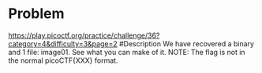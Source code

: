 # Problem
https://play.picoctf.org/practice/challenge/36?category=4&difficulty=3&page=2
#Description
We have recovered a binary and 1 file: image01. See what you can make of it. NOTE: The flag is not in the normal picoCTF{XXX} format.
